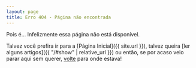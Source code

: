 ```yaml
---
layout: page
title: Erro 404 - Página não encontrada
---
```


Pois é... Infelizmente essa página não está disponível.

Talvez você prefira ir para a [Página Inicial]({{ site.url }}), talvez queira [ler alguns artigos]({{ "/#show" | relative_url }}) ou então, se por acaso veio parar aqui sem querer, [volte](javascript:history.go(-1)) para onde estava!
